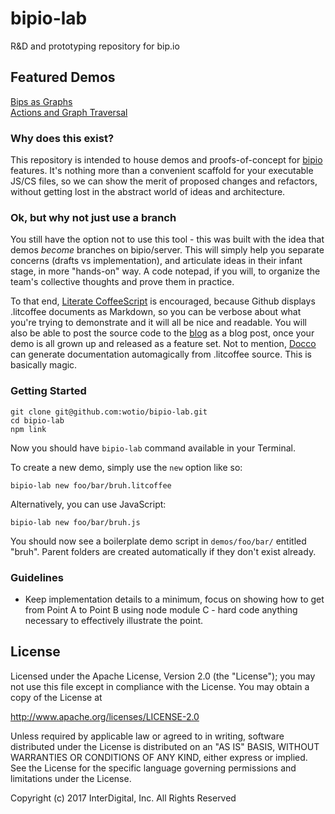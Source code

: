 # bipio-lab
R&amp;D and prototyping repository for bip.io

## Featured Demos

[Bips as Graphs](/demos/bips-as-graphs.litcoffee)  
[Actions and Graph Traversal](/demos/actions-and-graph-traversal.litcoffee)

### Why does this exist?

This repository is intended to house demos and proofs-of-concept for [bipio](http://bip.io) features. It's nothing more than a convenient scaffold for your executable JS/CS files, so we can show the merit of proposed changes and refactors, without getting lost in the abstract world of ideas and architecture. 

### Ok, but why not just use a branch

You still have the option not to use this tool - this was built with the idea that demos *become* branches on bipio/server. This will simply help you separate concerns (drafts vs implementation), and articulate ideas in their infant stage, in more "hands-on" way. A code notepad, if you will, to organize the team's collective thoughts and prove them in practice.  

To that end, [Literate CoffeeScript](http://coffeescript.org/#literate) is encouraged, because Github displays .litcoffee documents as Markdown, so you can be verbose about what you're trying to demonstrate and it will all be nice and readable. You will also be able to post the source code to the [blog](http://blog.bip.io) as a blog post, once your demo is all grown up and released as a feature set. Not to mention, [Docco](http://jashkenas.github.io/docco/) can generate documentation automagically from .litcoffee source. This is basically magic.

### Getting Started

```
git clone git@github.com:wotio/bipio-lab.git
cd bipio-lab
npm link
```

Now you should have `bipio-lab` command available in your Terminal.  

To create a new demo, simply use the `new` option like so:

```
bipio-lab new foo/bar/bruh.litcoffee
```

Alternatively, you can use JavaScript:
```
bipio-lab new foo/bar/bruh.js
```

You should now see a boilerplate demo script in `demos/foo/bar/` entitled "bruh". Parent folders are created automatically if they don't exist already.

### Guidelines

* Keep implementation details to a minimum, focus on showing how to get from Point A to Point B using node module C - hard code anything necessary to effectively illustrate the point.

## License

Licensed under the Apache License, Version 2.0 (the "License"); you may not use this file except in compliance with the License. You may obtain a copy of the License at

http://www.apache.org/licenses/LICENSE-2.0

Unless required by applicable law or agreed to in writing, software distributed under the License is distributed on an "AS IS" BASIS, WITHOUT WARRANTIES OR CONDITIONS OF ANY KIND, either express or implied. See the License for the specific language governing permissions and limitations under the License.


Copyright (c) 2017 InterDigital, Inc. All Rights Reserved
